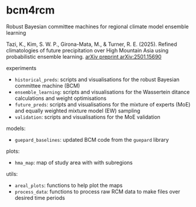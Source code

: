# bcm4rcm

Robust Bayesian committee machines for regional climate model ensemble learning

Tazi, K., Kim, S. W. P., Girona-Mata, M., & Turner, R. E. (2025). Refined climatologies of future precipitation over High Mountain Asia using probabilistic ensemble learning. [arXiv preprint arXiv:2501.15690](https://arxiv.org/abs/2501.15690)

experiments
 * `historical_preds`: scripts and visualisations for the robust Bayesian committee machine (BCM)
 * `ensemble_learning`: scripts and visualisations for the Wassertein ditance calculations and weight optimisations
 * `future_preds`: scripts and visualisations for the mixture of experts (MoE) and equally weighted mixture model (EW) sampling
 * `validation`: scripts and visualisations for the MoE validation

models:
 * `guepard_baselines`: updated BCM code from the `guepard` library

plots:
 * `hma_map`: map of study area with with subregions

utils:
* `areal_plots`: functions to help plot the maps
* `process_data`: functions to process raw RCM data to make files over desired time periods
